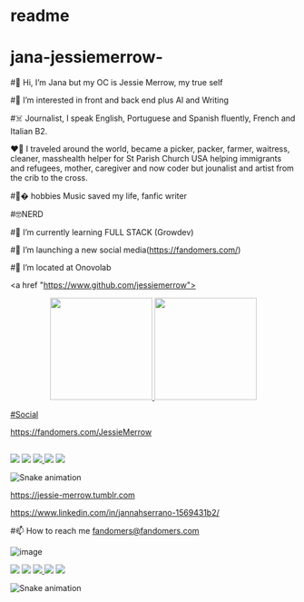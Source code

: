 # readme
# jana-jessiemerrow-
#👋 Hi, I’m Jana but my OC is Jessie Merrow, my true self

#👀 I’m interested in front and back end plus AI and Writing 

#☠️ Journalist, I speak English, Portuguese and Spanish fluently, French and Italian B2. 

❤️‍🔥 I traveled around the world, became a picker, packer, farmer, waitress, cleaner, masshealth helper for St Parish Church USA helping immigrants and refugees, mother, caregiver and now coder but jounalist and artist from the crib to the cross.

#👻� hobbies Music saved my life, fanfic writer

#🤓NERD 

#🌱 I’m currently learning FULL STACK (Growdev)

#💞️ I’m launching a new social media(https://fandomers.com/)

#💞️ I’m located at Onovolab

<a href "https://www.github.com/jessiemerrow">

<div align="center">
  <a href="https://github.com/jessiemerrow">
  <img height="180em" src="https://github-readme-stats.vercel.app/api?username=jessiemerrow&show_icons=true&theme=midnight-purple&include_all_commits=true&count_private=true"/>
  <img height="180em" src="https://github-readme-stats.vercel.app/api/top-langs/?username=jessiemerrow&layout=compact&langs_count=7&theme=midnight-purple"/>
</div>


#Social

               

https://fandomers.com/JessieMerrow
  
##
  
<div> 
  <a href="" target="_blank"><img src="https://img.shields.io/badge/WhatsApp-25D366?style=for-the-badge&logo=whatsapp&logoColor=white" target="_blank"></a>
  <a href="https://www.instagram.com/ricardo.montoya_" target="_blank"><img src="https://img.shields.io/badge/-Instagram-%23E4405F?style=for-the-badge&logo=instagram&logoColor=white" target="_blank"></a>
 	<a href="https://www.twitch.tv/montoyagod" target="_blank"><img src="https://img.shields.io/badge/Twitch-9146FF?style=for-the-badge&logo=twitch&logoColor=white" target="_blank">   </a> 
  <a href = "mailto:ricardomontoya2002@hotmail.com"><img src="https://img.shields.io/badge/-outlook-%23333?style=for-the-badge&logo=microsoft&logoColor=white" target="_blank"></a>
  <a href="https://www.linkedin.com/in/ricardo-montoya-3653a3174" target="_blank"><img src="https://img.shields.io/badge/-LinkedIn-%230077B5?style=for-the-badge&logo=linkedin&logoColor=white" target="_blank"></a>

  ![Snake animation](https://github.com/leticialealperez/leticialealperez/blob/output/github-contribution-grid-snake.svg)
</div>


https://jessie-merrow.tumblr.com


https://www.linkedin.com/in/jannahserrano-1569431b2/

#📫 How to reach me fandomers@fandomers.com 


![image](https://user-images.githubusercontent.com/41707901/158400856-70f08f5e-6aec-4ebb-8d7e-fab4039105e8.png)
  
 <div> 
  <a href="" target="_blank"><img src="https://img.shields.io/badge/WhatsApp-25D366?style=for-the-badge&logo=whatsapp&logoColor=white" target="_blank"></a>
  <a href="https://www.instagram.com/ricardo.montoya_" target="_blank"><img src="https://img.shields.io/badge/-Instagram-%23E4405F?style=for-the-badge&logo=instagram&logoColor=white" target="_blank"></a>
 	<a href="https://www.twitch.tv/montoyagod" target="_blank"><img src="https://img.shields.io/badge/Twitch-9146FF?style=for-the-badge&logo=twitch&logoColor=white" target="_blank">   </a> 
  <a href = "mailto:ricardomontoya2002@hotmail.com"><img src="https://img.shields.io/badge/-outlook-%23333?style=for-the-badge&logo=microsoft&logoColor=white" target="_blank"></a>
  <a href="https://www.linkedin.com/in/ricardo-montoya-3653a3174" target="_blank"><img src="https://img.shields.io/badge/-LinkedIn-%230077B5?style=for-the-badge&logo=linkedin&logoColor=white" target="_blank"></a>

  ![Snake animation](https://github.com/leticialealperez/leticialealperez/blob/output/github-contribution-grid-snake.svg)
</div>
  

